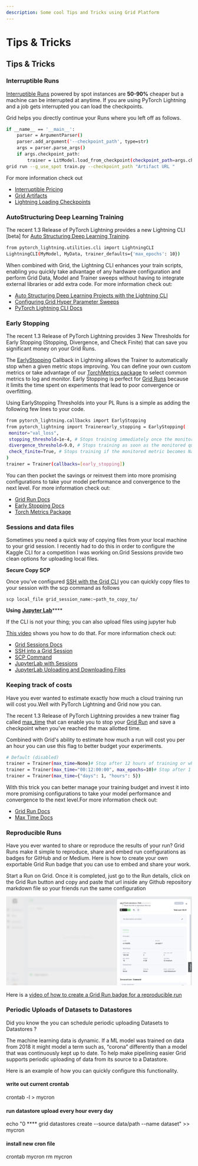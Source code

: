 ```yaml
---
description: Some cool Tips and Tricks using Grid Platform
---
```


# Tips & Tricks

## Tips & Tricks

### Interruptible Runs

[Interruptible Runs](../products/run-run-and-sweep-github-files/interruptible-machines.md) powered by spot instances are **50-90%** cheaper but a machine can be interrupted at anytime. If you are using PyTorch Lightning and a job gets interrupted you can load the checkpoints.

Grid helps you directly continue your Runs where you left off as follows.

```bash
if __name__ == '__main__':
    parser = ArgumentParser()
    parser.add_argument('--checkpoint_path', type=str)
    args = parser.parse_args()
    if args.checkpoint_path:
        trainer = LitModel.load_from_checkpoint(checkpoint_path=args.checkpoint_path)
grid run --g_use_spot train.py --checkpoint_path "Artifact URL "
```

For more information check out

* [Interruptible Pricing](https://docs.grid.ai/platform/billing-rates)
* [Grid Artifacts](https://docs.grid.ai/products/run-run-and-sweep-github-files/artifacts)
* [Lightning Loading Checkpoints](https://pytorch-lightning.readthedocs.io/en/latest/common/weights_loading.html)

### AutoStructuring Deep Learning Training

The recent 1.3 Release of PyTorch Lightning provides a new Lightning CLI \[beta\] for [Auto Structuring Deep Learning Training](https://devblog.pytorchlightning.ai/auto-structuring-deep-learning-projects-with-the-lightning-cli-9f40f1ef8b36).

```bash
from pytorch_lightning.utilities.cli import LightningCLI
LightningCLI(MyModel, MyData, trainer_defaults={'max_epochs': 10})
```

When combined with Grid, the Lightning CLI enhances your train scripts, enabling you quickly take advantage of any hardware configuration and perform Grid Data, Model and Trainer sweeps without having to integrate external libraries or add extra code. For more information check out:

* [Auto Structuring Deep Learning Projects with the Lightning CLI](https://devblog.pytorchlightning.ai/auto-structuring-deep-learning-projects-with-the-lightning-cli-9f40f1ef8b36)
* [Configuring Grid Hyper Parameter Sweeps](https://docs.grid.ai/products/run-run-and-sweep-github-files/sweep-syntax)
* [PyTorch Lightning CLI Docs](https://pytorch-lightning.readthedocs.io/en/latest/common/lightning_cli.html)

### Early Stopping

The recent 1.3 Release of PyTorch Lightning provides 3 New Thresholds for Early Stopping \(Stopping, Divergence, and Check Finite\) that can save you significant money on your Grid Runs.

The [EarlyStopping](https://pytorch-lightning.readthedocs.io/en/latest/common/early_stopping.html) Callback in Lightning allows the Trainer to automatically stop when a given metric stops improving. You can define your own custom metrics or take advantage of our [TorchMetrics package](https://bit.ly/2RxOvVp) to select common metrics to log and monitor. Early Stopping is perfect for [Grid Runs](https://docs.grid.ai/products/run-run-and-sweep-github-files#runs) because it limits the time spent on experiments that lead to poor convergence or overfitting.

Using EarlyStopping Thresholds into your PL Runs is a simple as adding the following few lines to your code.

```bash
from pytorch_lightning.callbacks import EarlyStopping
from pytorch_lightning import Trainerearly_stopping = EarlyStopping(
 monitor="val_loss",
 stopping_threshold=1e-4, # Stops training immediately once the monitored quantity reaches this threshold
 divergence_threshold=9.0, # Stops training as soon as the monitored quantity becomes worse than this threshold
 check_finite=True, # Stops training if the monitored metric becomes NaN or infinite.
)
trainer = Trainer(callbacks=[early_stopping])
```

You can then pocket the savings or reinvest them into more promising configurations to take your model performance and convergence to the next level. For more information check out:

* [Grid Run Docs](https://bit.ly/3fyBRgT)
* [Early Stopping Docs](https://bit.ly/3fnIUZu)
* [Torch Metrics Package](https://bit.ly/2RxOvVp)

### Sessions and data files

Sometimes you need a quick way of copying files from your local machine to your grid session. I recently had to do this in order to configure the Kaggle CLI for a competition I was working on.Grid Sessions provide two clean options for uploading local files.

**Secure Copy SCP**

Once you’ve configured [SSH with the Grid CLI](https://docs.grid.ai/products/sessions/how-to-ssh-into-a-session?utm_source=slack&utm_medium=social&utm_campaign=tip-of-week) you can quickly copy files to your session with the scp command as follows

```text
scp local_file grid_session_name:~path_to_copy_to/
```

**Using** [**Jupyter Lab**](https://docs.grid.ai/products/sessions/jupyterlab-with-sessions?utm_source=slack&utm_medium=social&utm_campaign=tip-of-week)\*\*\*\*

If the CLI is not your thing; you can also upload files using jupyter hub

[This video](https://www.youtube.com/watch?time_continue=14&v=1bd2QHqQSH4&feature=emb_title) shows you how to do that. For more information check out:

* [Grid Sessions Docs](https://docs.grid.ai/products/sessions?utm_source=slack&utm_medium=social&utm_campaign=tip-of-week)
* [SSH into a Grid Session](https://docs.grid.ai/products/sessions/how-to-ssh-into-a-session?utm_source=slack&utm_medium=social&utm_campaign=tip-of-week)
* [SCP Command](https://linuxize.com/post/how-to-use-scp-command-to-securely-transfer-files/)
* [JupyterLab with Sessions](https://docs.grid.ai/products/sessions/jupyterlab-with-sessions?utm_source=slack&utm_medium=social&utm_campaign=tip-of-week)
* [JupyterLab Uploading and Downloading Files](https://jupyterlab.readthedocs.io/en/stable/user/files.html#uploading-and-downloading)

### Keeping track of costs

Have you ever wanted to estimate exactly how much a cloud training run will cost you.Well with PyTorch Lightning and Grid now you can.

The recent 1.3 Release of PyTorch Lightning provides a new trainer flag called [max\_time](https://pytorch-lightning.readthedocs.io/en/1.3.1/common/trainer.html?utm_source=social&utm_medium=slack&utm_campaign=tip_of_week#max-time) that can enable you to stop your [Grid Run](https://docs.grid.ai/products/run-run-and-sweep-github-files#runs) and save a checkpoint when you’ve reached the max allotted time.

Combined with Grid's ability to estimate how much a run will cost you per an hour you can use this flag to better budget your experiments.

```bash
# Default (disabled)
trainer = Trainer(max_time=None)# Stop after 12 hours of training or when reaching 10 epochs (string)
trainer = Trainer(max_time="00:12:00:00", max_epochs=10)# Stop after 1 day and 5 hours (dict)
trainer = Trainer(max_time={"days": 1, "hours": 5})
```

With this trick you can better manage your training budget and invest it into more promising configurations to take your model performance and convergence to the next level.For more information check out:

* [Grid Run Docs](https://bit.ly/3fyBRgT)
* [Max Time Docs](https://pytorch-lightning.readthedocs.io/en/1.3.1/common/trainer.html?utm_source=social&utm_medium=slack&utm_campaign=tip_of_week#max-time)

### Reproducible Runs

Have you ever wanted to share or reproduce the results of your run? Grid Runs make it simple to reproduce, share and embed run configurations as badges for GitHub and or Medium. Here is how to create your own exportable Grid Run badge that you can use to embed and share your work.

Start a Run on Grid. Once it is completed, just go to the Run details, click on the Grid Run button and copy and paste that url inside any Github repository markdown file so your friends run the same configuration

![](../.gitbook/assets/image%20%2814%29.png)

Here is a [video of how to create a Grid Run badge for a reproducible run](../products/run-run-and-sweep-github-files/sharing-runs.md#generate-a-run-badge-for-github)

### Periodic Uploads of Datasets to Datastores

Did you know the you can schedule periodic uploading Datasets to Datastores ?

The machine learning data is dynamic. If a ML model was trained on data from 2018 it might model a term such as, “corona” differently than a model that was continuously kept up to date. To help make pipelining easier Grid supports periodic uploading of data from its source to a Datastore.

Here is an example of how you can quickly configure this functionality.

#### write out current crontab

crontab -l &gt; mycron

#### run datastore upload every hour every day

echo "0  **** grid datastores create --source data/path --name dataset" &gt;&gt; mycron

#### install new cron file

crontab mycron rm mycron

